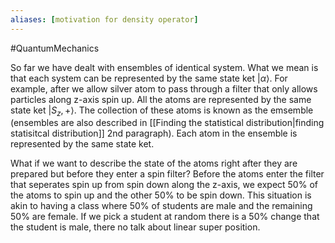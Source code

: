 ```yaml
---
aliases: [motivation for density operator]
---
```


#QuantumMechanics 


So far we have dealt with ensembles of identical system. What we mean is that each system can be represented by the same state ket $|\alpha\rangle$. For example, after we allow silver atom to pass through a filter that only allows particles along z-axis spin up. All the atoms are represented by the same state ket $|S_z,+\rangle$. The collection of these atoms is known as the emsemble (ensembles are also described in [[Finding the statistical distribution|finding statisitcal distribution]] 2nd paragraph). Each atom in the ensemble is represented by the same state ket.

What if we want to describe the state of the atoms right after they are prepared but before they enter a spin filter? Before the atoms enter the filter that seperates spin up from spin down along the z-axis, we expect 50% of the atoms to spin up and the other 50% to be spin down. This situation is akin to having a class where 50% of students are male and the remaining 50% are female. If we pick a student at random there is a 50% change that the student is male, there no talk about linear super position. 

